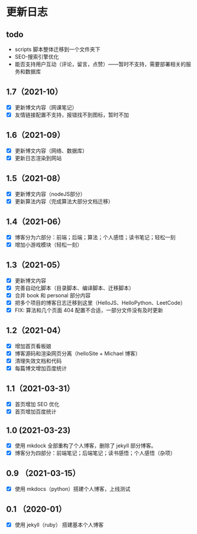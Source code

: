 # 更新日志

## todo

- scripts 脚本整体迁移到一个文件夹下
- SEO-搜索引擎优化
- 能否支持用户互动（评论，留言，点赞）——暂时不支持，需要部署相关的服务和数据库

## 1.7（2021-10）

- [x] 更新博文内容（网课笔记）
- [x] 友情链接配置不支持，报错找不到图标，暂时不加

## 1.6（2021-09）

- [x] 更新博文内容（网络、数据库）
- [x] 更新日志渲染到网站

## 1.5（2021-08）

- [x] 更新博文内容（nodeJS部分）
- [x] 更新算法内容（完成算法大部分文档迁移）

## 1.4（2021-06）

- [x] 博客分为六部分：前端；后端；算法；个人感悟；读书笔记；轻松一刻
- [x] 增加小游戏模块（轻松一刻）

## 1.3（2021-05）

- [x] 更新博文内容
- [x] 完善自动化脚本（目录脚本、编译脚本、迁移脚本）
- [x] 合并 book 和 personal 部分内容
- [x] 把多个项目的博客日志迁移到这里（HelloJS、HelloPython、LeetCode）
- [x] FIX: 算法和几个页面 404 配置不合适，一部分文件没有及时更新

## 1.2（2021-04）

- [x] 增加首页看板娘
- [x] 博客源码和渲染网页分离（helloSite + Michael 博客）
- [x] 清理失效文档和代码
- [x] 每篇博文增加百度统计

## 1.1（2021-03-31）

- [x] 首页增加 SEO 优化
- [x] 首页增加百度统计

## 1.0 (2021-03-23)

- [x] 使用 mkdock 全部重构了个人博客，删除了 jekyll 部分博客。
- [x] 博客分为四部分：前端笔记；后端笔记；读书感悟；个人感悟（杂项）

## 0.9 （2021-03-15）

- [x] 使用 mkdocs（python）搭建个人博客，上线测试

## 0.1 （2020-01）

- [x] 使用 jekyll（ruby） 搭建基本个人博客
